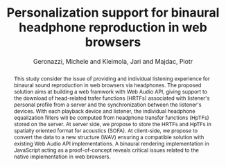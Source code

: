 --- 
title: "Personalization support for binaural headphone reproduction in web browsers" 
abstract: "This study consider the issue of providing and individual listening experience for binaural sound reproduction in web browsers via headphones. The proposed solution aims at building a web framwork with Web Audio API, giving support to the download of head-related trafer functions (HRTFs) associated with listener's personal profile from a server and the synchronization between the listener's devices. With each playback device and listener, the individual headphone equalization filters will be computed from headphone transfer functions (HpTFs) stored on the server. At server side, we propose to store the HRTFs and HpTFs in spatially oriented format for acoustics (SOFA). At client-side, we propose to convert the data to a new structure (WAV) ensuring a compatible solution with existing Web Audio API implementations. A binaural rendering implementation in JavaScript acting as a proof-of-concept reveals critical issues related to the native implementation in web browsers." 
address: "Paris" 
author: "Geronazzi, Michele and Kleimola, Jari and Majdac, Piotr"
webAuthor: "Michele Geronazzi, Jari Kleimola, Piotr Majdac" 
booktitle: "Proceedings of the International Web Audio Conference" 
editor: "Goldszmidt, Samuel and Schnell, Norbert and Saiz, Victor and Matuszewski, Benjamin" 
month: "Proceedings of the International Web Audio Conference"
pages: "undefined" 
publisher: "IRCAM" 
series: "WAC '15"
type: "Paper"  
year: "2015" 
id: "2015_29" 
tags: year2015
media: https://medias.ircam.fr/x487d49 
pdflink: /_data/papers/pdf/2015/2015_29.pdf
ISSN: 2663-5844
---